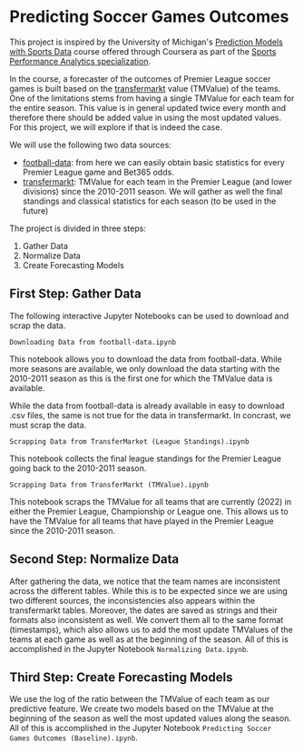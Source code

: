# Predicting Soccer Games Outcomes

This project is inspired by the University of Michigan's [Prediction Models with Sports Data](https://www.coursera.org/learn/prediction-models-sports-data) course offered through Coursera as part of the [Sports Performance Analytics specialization](https://www.coursera.org/specializations/sports-analytics).

In the course, a forecaster of the outcomes of Premier League soccer games is built based on the [transfermarkt](https://www.transfermarkt.com/) value (TMValue) of the teams. One of the limitations stems from having a single TMValue for each team for the entire season. This value is in general updated twice every month and therefore there should be added value in using the most updated values. For this project, we will explore if that is indeed the case.

We will use the following two data sources:
- [football-data](https://www.football-data.co.uk/englandm.php): from here we can easily obtain basic statistics for every Premier League game and Bet365 odds.
- [transfermarkt](https://www.transfermarkt.com/): TMValue for each team in the Premier League (and lower divisions) since the 2010-2011 season. We will gather as well the final standings and classical statistics for each season (to be used in the future) 

The project is divided in three steps:
1. Gather Data
2. Normalize Data
3. Create Forecasting Models

## First Step: Gather Data

The following interactive Jupyter Notebooks can be used to download and scrap the data.

`Downloading Data from football-data.ipynb`

This notebook allows you to download the data from football-data. While more seasons are available, we only download the data starting with the 2010-2011 season as this is the first one for which the TMValue data is available.

While the data from football-data is already available in easy to download .csv files, the same is not true for the data in transfermarkt. In concrast, we must scrap the data.

`Scrapping Data from TransferMarket (League Standings).ipynb`

This notebook collects the final league standings for the Premier League going back to the 2010-2011 season.

`Scrapping Data from TransferMarkt (TMValue).ipynb`

This notebook scraps the TMValue for all teams that are currently (2022) in either the Premier League, Championship or League one. This allows us to have the TMValue for all teams that have played in the Premier League since the 2010-2011 season.

## Second Step: Normalize Data

After gathering the data, we notice that the team names are inconsistent across the different tables. While this is to be expected since we are using two different sources, the inconsistencies also appears within the transfermarkt tables. Moreover, the dates are saved as strings and their formats also inconsistent as well. We convert them all to the same format (timestamps), which also allows us to add the most update TMValues of the teams at each game as well as at the beginning of the season. All of this is accomplished in the Jupyter Notebook `Normalizing Data.ipynb`.


## Third Step: Create Forecasting Models

We use the log of the ratio between the TMValue of each team as our predictive feature. We create two models based on the TMValue at the beginning of the season as well the most updated values along the season. All of this is accomplished in the Jupyter Notebook `Predicting Soccer Games Outcomes (Baseline).ipynb`.
